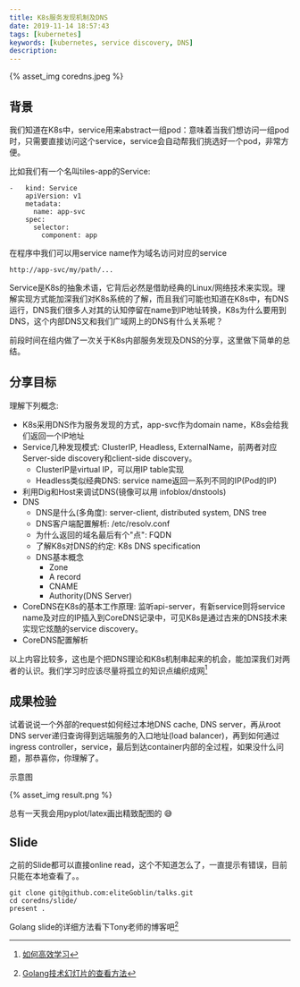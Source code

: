 ```yaml
---
title: K8s服务发现机制及DNS
date: 2019-11-14 18:57:43
tags: [kubernetes]
keywords: [kubernetes, service discovery, DNS]
description:
---
```


{% asset_img coredns.jpeg %}

## 背景

我们知道在K8s中，service用来abstract一组pod：意味着当我们想访问一组pod时，只需要直接访问这个service，service会自动帮我们挑选好一个pod，非常方便。  

比如我们有一个名叫tiles-app的Service: 

```
-   kind: Service
    apiVersion: v1
    metadata:
      name: app-svc
    spec:
      selector:
        component: app
```

在程序中我们可以用service name作为域名访问对应的service

```
http://app-svc/my/path/...
```

Service是K8s的抽象术语，它背后必然是借助经典的Linux/网络技术来实现。理解实现方式能加深我们对K8s系统的了解，而且我们可能也知道在K8s中，有DNS运行，DNS我们很多人对其的认知停留在name到IP地址转换，K8s为什么要用到DNS，这个内部DNS又和我们广域网上的DNS有什么关系呢？

前段时间在组内做了一次关于K8s内部服务发现及DNS的分享，这里做下简单的总结。

<!-- more -->

## 分享目标

理解下列概念:

*  K8s采用DNS作为服务发现的方式，app-svc作为domain name，K8s会给我们返回一个IP地址
*  Service几种发现模式: ClusterIP, Headless, ExternalName，前两者对应Server-side discovery和client-side discovery。
    -  ClusterIP是virtual IP，可以用IP table实现
    -  Headless类似经典DNS: service name返回一系列不同的IP(Pod的IP)
*  利用Dig和Host来调试DNS(镜像可以用 infoblox/dnstools)
*  DNS
    -  DNS是什么(多角度): server-client, distributed system, DNS tree
    -  DNS客户端配置解析: /etc/resolv.conf 
    -  为什么返回的域名最后有个"点": FQDN
    -  了解K8s对DNS的约定: K8s DNS specification
    -  DNS基本概念
        +  Zone
        +  A record
        +  CNAME
        +  Authority(DNS Server)
*  CoreDNS在K8s的基本工作原理: 监听api-server，有新service则将service name及对应的IP插入到CoreDNS记录中，可见K8s是通过古来的DNS技术来实现它炫酷的service discovery。
*  CoreDNS配置解析

以上内容比较多，这也是个把DNS理论和K8s机制串起来的机会，能加深我们对两者的认识。我们学习时应该尽量将孤立的知识点编织成网[^1]

## 成果检验

试着说说一个外部的request如何经过本地DNS cache, DNS server，再从root DNS server递归查询得到远端服务的入口地址(load balancer)，再到如何通过ingress controller，service，最后到达container内部的全过程，如果没什么问题，那恭喜你，你理解了。

示意图

{% asset_img result.png %}

总有一天我会用pyplot/latex画出精致配图的 😅

## Slide

之前的Slide都可以直接online read，这个不知道怎么了，一直提示有错误，目前只能在本地查看了。。

```
git clone git@github.com:eliteGoblin/talks.git
cd coredns/slide/
present .
```

Golang slide的详细方法看下Tony老师的博客吧[^2]

[^1]: [如何高效学习](https://book.douban.com/subject/25783654/)
[^2]: [Golang技术幻灯片的查看方法](https://tonybai.com/2015/08/22/how-to-view-golang-tech-slide/)